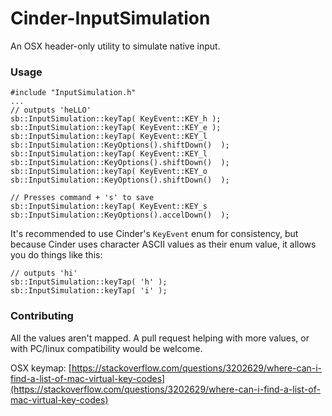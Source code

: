 # Cinder-InputSimulation

An OSX header-only utility to simulate native input.

### Usage
```
#include "InputSimulation.h"
...
// outputs 'heLLO'
sb::InputSimulation::keyTap( KeyEvent::KEY_h );
sb::InputSimulation::keyTap( KeyEvent::KEY_e );
sb::InputSimulation::keyTap( KeyEvent::KEY_l sb::InputSimulation::KeyOptions().shiftDown()  );
sb::InputSimulation::keyTap( KeyEvent::KEY_l sb::InputSimulation::KeyOptions().shiftDown()  );
sb::InputSimulation::keyTap( KeyEvent::KEY_o sb::InputSimulation::KeyOptions().shiftDown()  );

// Presses command + 's' to save
sb::InputSimulation::keyTap( KeyEvent::KEY_s sb::InputSimulation::KeyOptions().accelDown()  );
```

It's recommended to use Cinder's `KeyEvent` enum for consistency, but because Cinder uses character ASCII values as their enum value, it allows you do things like this:

```
// outputs 'hi'
sb::InputSimulation::keyTap( 'h' );
sb::InputSimulation::keyTap( 'i' );
```

### Contributing
All the values aren't mapped. A pull request helping with more values, or with PC/linux compatibility would be welcome.

OSX keymap:
[https://stackoverflow.com/questions/3202629/where-can-i-find-a-list-of-mac-virtual-key-codes](https://stackoverflow.com/questions/3202629/where-can-i-find-a-list-of-mac-virtual-key-codes)